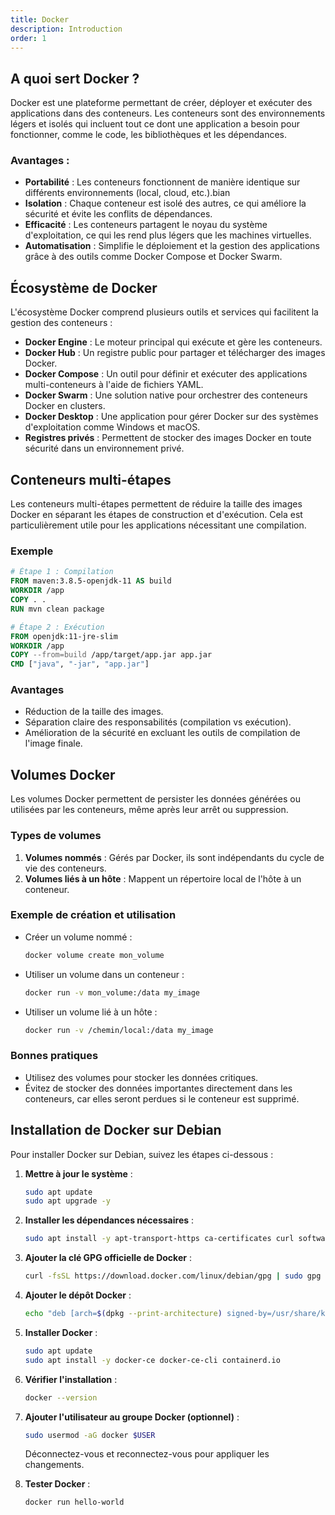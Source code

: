 ```yaml
---
title: Docker
description: Introduction
order: 1
---
```


## A quoi sert Docker ?
Docker est une plateforme permettant de créer, déployer et exécuter des applications dans des conteneurs. Les conteneurs sont des environnements légers et isolés qui incluent tout ce dont une application a besoin pour fonctionner, comme le code, les bibliothèques et les dépendances.

### Avantages :
- **Portabilité** : Les conteneurs fonctionnent de manière identique sur différents environnements (local, cloud, etc.).bian
- **Isolation** : Chaque conteneur est isolé des autres, ce qui améliore la sécurité et évite les conflits de dépendances.
- **Efficacité** : Les conteneurs partagent le noyau du système d'exploitation, ce qui les rend plus légers que les machines virtuelles.
- **Automatisation** : Simplifie le déploiement et la gestion des applications grâce à des outils comme Docker Compose et Docker Swarm.

## Écosystème de Docker
L'écosystème Docker comprend plusieurs outils et services qui facilitent la gestion des conteneurs :

- **Docker Engine** : Le moteur principal qui exécute et gère les conteneurs.
- **Docker Hub** : Un registre public pour partager et télécharger des images Docker.
- **Docker Compose** : Un outil pour définir et exécuter des applications multi-conteneurs à l'aide de fichiers YAML.
- **Docker Swarm** : Une solution native pour orchestrer des conteneurs Docker en clusters.
- **Docker Desktop** : Une application pour gérer Docker sur des systèmes d'exploitation comme Windows et macOS.
- **Registres privés** : Permettent de stocker des images Docker en toute sécurité dans un environnement privé.

## Conteneurs multi-étapes
Les conteneurs multi-étapes permettent de réduire la taille des images Docker en séparant les étapes de construction et d'exécution. Cela est particulièrement utile pour les applications nécessitant une compilation.

### Exemple
```dockerfile
# Étape 1 : Compilation
FROM maven:3.8.5-openjdk-11 AS build
WORKDIR /app
COPY . .
RUN mvn clean package

# Étape 2 : Exécution
FROM openjdk:11-jre-slim
WORKDIR /app
COPY --from=build /app/target/app.jar app.jar
CMD ["java", "-jar", "app.jar"]
```

### Avantages
- Réduction de la taille des images.
- Séparation claire des responsabilités (compilation vs exécution).
- Amélioration de la sécurité en excluant les outils de compilation de l'image finale.

## Volumes Docker
Les volumes Docker permettent de persister les données générées ou utilisées par les conteneurs, même après leur arrêt ou suppression.

### Types de volumes
1. **Volumes nommés** : Gérés par Docker, ils sont indépendants du cycle de vie des conteneurs.
2. **Volumes liés à un hôte** : Mappent un répertoire local de l'hôte à un conteneur.

### Exemple de création et utilisation
- Créer un volume nommé :
  ```bash
  docker volume create mon_volume
  ```
- Utiliser un volume dans un conteneur :
  ```bash
  docker run -v mon_volume:/data my_image
  ```
- Utiliser un volume lié à un hôte :
  ```bash
  docker run -v /chemin/local:/data my_image
  ```

### Bonnes pratiques
- Utilisez des volumes pour stocker les données critiques.
- Évitez de stocker des données importantes directement dans les conteneurs, car elles seront perdues si le conteneur est supprimé.

## Installation de Docker sur Debian
Pour installer Docker sur Debian, suivez les étapes ci-dessous :

1. **Mettre à jour le système** :
   ```bash
   sudo apt update
   sudo apt upgrade -y
   ```

2. **Installer les dépendances nécessaires** :
   ```bash
   sudo apt install -y apt-transport-https ca-certificates curl software-properties-common
   ```

3. **Ajouter la clé GPG officielle de Docker** :
   ```bash
   curl -fsSL https://download.docker.com/linux/debian/gpg | sudo gpg --dearmor -o /usr/share/keyrings/docker-archive-keyring.gpg
   ```

4. **Ajouter le dépôt Docker** :
   ```bash
   echo "deb [arch=$(dpkg --print-architecture) signed-by=/usr/share/keyrings/docker-archive-keyring.gpg] https://download.docker.com/linux/debian $(lsb_release -cs) stable" | sudo tee /etc/apt/sources.list.d/docker.list > /dev/null
   ```

5. **Installer Docker** :
   ```bash
   sudo apt update
   sudo apt install -y docker-ce docker-ce-cli containerd.io
   ```

6. **Vérifier l'installation** :
   ```bash
   docker --version
   ```

7. **Ajouter l'utilisateur au groupe Docker (optionnel)** :
   ```bash
   sudo usermod -aG docker $USER
   ```
   Déconnectez-vous et reconnectez-vous pour appliquer les changements.

8. **Tester Docker** :
   ```bash
   docker run hello-world
   ```


